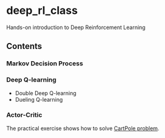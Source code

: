 # deep_rl_class
Hands-on introduction to Deep Reinforcement Learning

## Contents
### Markov Decision Process
### Deep Q-learning
* Double Deep Q-learning
* Dueling Q-learning
### Actor-Critic

The practical exercise shows how to solve [CartPole problem](https://github.com/openai/gym/wiki/CartPole-v0).
